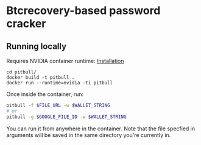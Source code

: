 # Btcrecovery-based password cracker

## Running locally

Requires NVIDIA container runtime: [Installation](https://docs.nvidia.com/datacenter/cloud-native/container-toolkit/install-guide.html)

```
cd pitbull/
docker build -t pitbull .
docker run --runtime=nvidia -ti pitbull
```

Once inside the container, run:
```bash
pitbull -f $FILE_URL -w $WALLET_STRING
# or
pitbull -g $GOOGLE_FILE_ID -w $WALLET_STRING
```
You can run it from anywhere in the container. Note that the file specfied in arguments will be saved in the same directory you're currently in.
